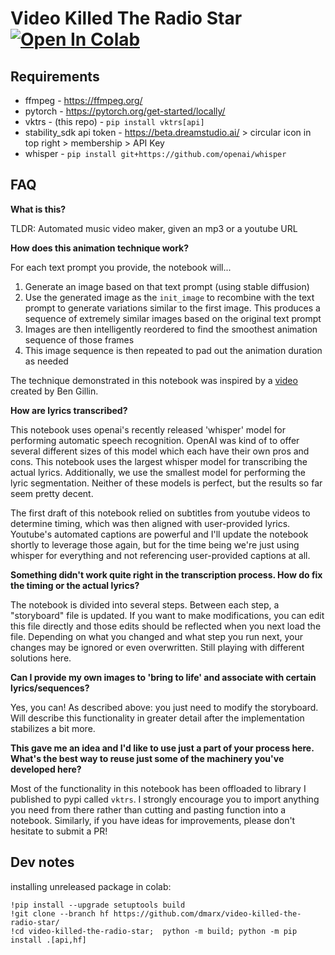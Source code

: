 # Video Killed The Radio Star [![Open In Colab](https://colab.research.google.com/assets/colab-badge.svg)](https://colab.research.google.com/github/dmarx/video-killed-the-radio-star/blob/main/Video_Killed_The_Radio_Star_Defusion.ipynb)



## Requirements

* ffmpeg - https://ffmpeg.org/
* pytorch - https://pytorch.org/get-started/locally/
* vktrs - (this repo) - `pip install vktrs[api]`
* stability_sdk api token - https://beta.dreamstudio.ai/ > circular icon in top right > membership > API Key
* whisper - `pip install git+https://github.com/openai/whisper`

## FAQ

**What is this?**

TLDR: Automated music video maker, given an mp3 or a youtube URL

**How does this animation technique work?**

For each text prompt you provide, the notebook will...

1. Generate an image based on that text prompt (using stable diffusion)
2. Use the generated image as the `init_image` to recombine with the text prompt to generate variations similar to the first image. This produces a sequence of extremely similar images based on the original text prompt
3. Images are then intelligently reordered to find the smoothest animation sequence of those frames
3. This image sequence is then repeated to pad out the animation duration as needed

The technique demonstrated in this notebook was inspired by a [video](https://www.youtube.com/watch?v=WJaxFbdjm8c) created by Ben Gillin.

**How are lyrics transcribed?**

This notebook uses openai's recently released 'whisper' model for performing automatic speech recognition. 
OpenAI was kind of to offer several different sizes of this model which each have their own pros and cons. 
This notebook uses the largest whisper model for transcribing the actual lyrics. Additionally, we use the 
smallest model for performing the lyric segmentation. Neither of these models is perfect, but the results 
so far seem pretty decent.

The first draft of this notebook relied on subtitles from youtube videos to determine timing, which was
then aligned with user-provided lyrics. Youtube's automated captions are powerful and I'll update the
notebook shortly to leverage those again, but for the time being we're just using whisper for everything
and not referencing user-provided captions at all.

**Something didn't work quite right in the transcription process. How do fix the timing or the actual lyrics?**

The notebook is divided into several steps. Between each step, a "storyboard" file is updated. If you want to
make modifications, you can edit this file directly and those edits should be reflected when you next load the
file. Depending on what you changed and what step you run next, your changes may be ignored or even overwritten.
Still playing with different solutions here.

**Can I provide my own images to 'bring to life' and associate with certain lyrics/sequences?**

Yes, you can! As described above: you just need to modify the storyboard. Will describe this functionality in
greater detail after the implementation stabilizes a bit more.

**This gave me an idea and I'd like to use just a part of your process here. What's the best way to reuse just some of the machinery you've developed here?**

Most of the functionality in this notebook has been offloaded to library I published to pypi called `vktrs`. I strongly encourage you to import anything you need 
from there rather than cutting and pasting function into a notebook. Similarly, if you have ideas for improvements, please don't hesitate to submit a PR!

## Dev notes

installing unreleased package in colab:

```
!pip install --upgrade setuptools build
!git clone --branch hf https://github.com/dmarx/video-killed-the-radio-star/
!cd video-killed-the-radio-star;  python -m build; python -m pip install .[api,hf]
```
